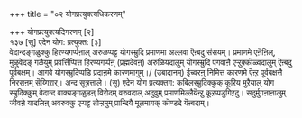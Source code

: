 +++
title = "०२ योगप्रत्युक्त्यधिकरणम्"

+++
योगप्रत्युक्त्यदिगरणम् [२]  
१३७ [सू] एदेन योग: प्रत्युक्त: [३]  
वेदान्दङ्गळुक्कु हिरण्यगर्प्पऩाल् अरुळप्पट्ट योगस्म्रुदि प्रमाणमा अल्लवा ऎऩ्बदु संसयम्। प्रमाणमे एऩॆऩिल्, मुऴुवेदङ् गळैयुम् प्रवर्त्तिप्पित्त हिरण्यगर्प्पऩ् (प्रह्मदेवऩ्) अरुळियदालुम् योगस्म्रुदि पगवाऩै एऱ्ऱुक्कॊळ्वदालुम् ऎऩ्बदु पूर्वबक्षम्। आगवे योगस्म्रुदिप्पडि प्रदाऩमे कारणमागुम्।/ (उबादानम्) ईच्वरऩ् निमित्त कारणमे ऎऩ्ऱ पूर्वबक्षत्तै निरसऩम् सॆय्गिऱार्। अन्द सूत्रत्ताले। (सू) एदेन योग प्रत्यक्तग: कबिलस्म्रुदिक्कुक् कूऱिय मुऱैयाल् योग स्म्रुदिक्कुम् वेदान्द वाक्यङ्गळुडऩ् विरोदम् वरुवदाल् अदुवुम् प्रमाणमिल्लैयॆऩ्ऱु कूऱप्पडुगिऱदु। सदुर्मुगऩाऩालुम् जीवऩे यादलिऩ् अवरुक्कु एऱ्पट्ट तोऱ्ऱमुम् प्रान्दियै मूलमागक् कॊण्डदे यॆऩ्बदाम्।

